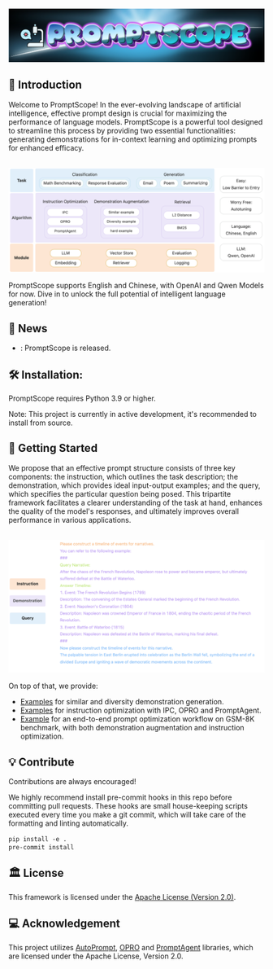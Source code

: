 
<p align="center">
    <br>
    <img src="resources/teaser.png"/>
    <br>
<p>
<p align="center">


## 📝 Introduction
Welcome to PromptScope! In the ever-evolving landscape of artificial intelligence, effective prompt design is crucial for maximizing the performance of language models. PromptScope is a powerful tool designed to streamline this process by providing two essential functionalities: generating demonstrations for in-context learning and optimizing prompts for enhanced efficacy.

<p align="center">
    <br>
    <img src="resources/diagram.png"/>
    <br>
<p>
<p align="center">

PromptScope supports English and Chinese, with OpenAI and Qwen Models for now. Dive in to unlock the full potential of intelligent language generation!

## 🎉 News
- : PromptScope is released.

## 🛠️ Installation:

PromptScope requires Python 3.9 or higher.

Note: This project is currently in active development, it's recommended to install from source.

## 🚀 Getting Started

We propose that an effective prompt structure consists of three key components: the instruction, which outlines the task description; the demonstration, which provides ideal input-output examples; and the query, which specifies the particular question being posed. This tripartite framework facilitates a clearer understanding of the task at hand, enhances the quality of the model's responses, and ultimately improves overall performance in various applications.

<p align="center">
    <br>
    <img src="resources/prompt.png"/>
    <br>
<p>
<p align="center">

On top of that, we provide:
- [Examples](examples/offline_examples/demo_augmentation_examples/) for similar and diversity demonstration generation.
- [Examples](examples/offline_examples/example.md) for instruction optimization with IPC, OPRO and PromptAgent.
- [Example](examples/gsm8k_example) for an end-to-end prompt optimization workflow on GSM-8K benchmark, with both demonstration augmentation and instruction optimization.

## 💡 Contribute

Contributions are always encouraged!

We highly recommend install pre-commit hooks in this repo before committing pull requests.
These hooks are small house-keeping scripts executed every time you make a git commit,
which will take care of the formatting and linting automatically.
```shell
pip install -e .
pre-commit install
```

## 🏛 License

This framework is licensed under the [Apache License (Version 2.0)](https://github.com/modelscope/modelscope/blob/master/LICENSE). 

## 💻 Acknowledgement
This project utilizes [AutoPrompt](https://github.com/Eladlev/AutoPrompt), [OPRO](https://github.com/google-deepmind/opro) and [PromptAgent](https://github.com/XinyuanWangCS/PromptAgent) libraries, which are licensed under the Apache License, Version 2.0.








